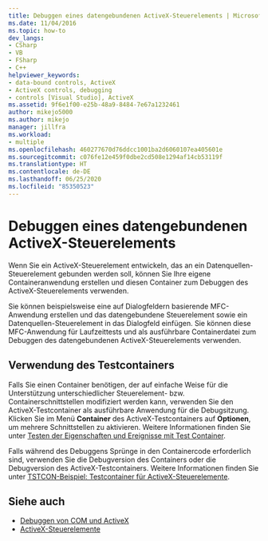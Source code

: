 ```yaml
---
title: Debuggen eines datengebundenen ActiveX-Steuerelements | Microsoft-Dokumentation
ms.date: 11/04/2016
ms.topic: how-to
dev_langs:
- CSharp
- VB
- FSharp
- C++
helpviewer_keywords:
- data-bound controls, ActiveX
- ActiveX controls, debugging
- controls [Visual Studio], ActiveX
ms.assetid: 9f6e1f00-e25b-48a9-8484-7e67a1232461
author: mikejo5000
ms.author: mikejo
manager: jillfra
ms.workload:
- multiple
ms.openlocfilehash: 460277670d76ddcc1001ba2d6060107ea405601e
ms.sourcegitcommit: c076fe12e459f0dbe2cd508e1294af14cb53119f
ms.translationtype: HT
ms.contentlocale: de-DE
ms.lasthandoff: 06/25/2020
ms.locfileid: "85350523"
---
```

# <a name="debugging-a-data-bound-activex-control"></a>Debuggen eines datengebundenen ActiveX-Steuerelements
Wenn Sie ein ActiveX-Steuerelement entwickeln, das an ein Datenquellen-Steuerelement gebunden werden soll, können Sie Ihre eigene Containeranwendung erstellen und diesen Container zum Debuggen des ActiveX-Steuerelements verwenden.

 Sie können beispielsweise eine auf Dialogfeldern basierende MFC-Anwendung erstellen und das datengebundene Steuerelement sowie ein Datenquellen-Steuerelement in das Dialogfeld einfügen. Sie können diese MFC-Anwendung für Laufzeittests und als ausführbare Containerdatei zum Debuggen des datengebundenen ActiveX-Steuerelements verwenden.

## <a name="using-the-test-container"></a>Verwendung des Testcontainers
 Falls Sie einen Container benötigen, der auf einfache Weise für die Unterstützung unterschiedlicher Steuerelement- bzw. Containerschnittstellen modifiziert werden kann, verwenden Sie den ActiveX-Testcontainer als ausführbare Anwendung für die Debugsitzung. Klicken Sie im Menü **Container** des ActiveX-Testcontainers auf **Optionen**, um mehrere Schnittstellen zu aktivieren. Weitere Informationen finden Sie unter [Testen der Eigenschaften und Ereignisse mit Test Container](/cpp/mfc/testing-properties-and-events-with-test-container).

 Falls während des Debuggens Sprünge in den Containercode erforderlich sind, verwenden Sie die Debugversion des Containers oder die Debugversion des ActiveX-Testcontainers. Weitere Informationen finden Sie unter [TSTCON-Beispiel: Testcontainer für ActiveX-Steuerelemente](https://msdn.microsoft.com/library/72fa40ef-27d3-400c-813f-10b03236e600).

## <a name="see-also"></a>Siehe auch
- [Debuggen von COM und ActiveX](../debugger/com-and-activex-debugging.md)
- [ActiveX-Steuerelemente](/cpp/mfc/activex-controls)